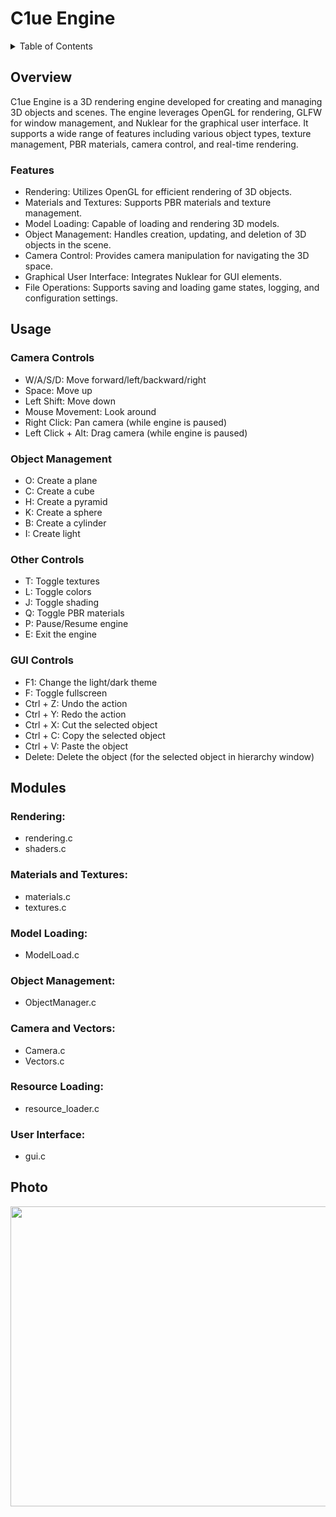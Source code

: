 # C1ue Engine 
<details>
  <summary>Table of Contents</summary>
  <ol>
    <li>
      <a href="#overview">About The Project</a>
      <ul>
        <li><a href="#features">Features</a></li>
      </ul>
    </li>
    <li>
      <a href="#usage">Usage</a>
      <ul>
        <li><a href="#camera_controls">Camera Controls</a></li>
        <li><a href="#object_management">Object Management</a></li>
        <li><a href="#other_controls">Other Controls</a></li>
        <li><a href="#gui_controls">GUI Controls</a></li>
      </ul>
    </li>
    <li>
      <a href="#modules">Modules</a>
      <ul>
        <li><a href="#rendering">Rendering</a></li>
        <li><a href="#materials_and_textures">Materials and Textures</a></li>
        <li><a href="#model_loading">Model Loading</a></li>
        <li><a href="#object_management">Object Management</a></li>
        <li><a href="#camera_and_vectors">Camera and Vectors</a></li>
        <li><a href="#resource_loading">Resource Loading</a></li>
        <li><a href="#user_interface">User Interface</a></li>
      </ul>
      <a href="#photo">Example usage of the Engine</a>
  </ol>
</details>

## Overview
C1ue Engine is a 3D rendering engine developed for creating and managing 3D objects and scenes. The engine leverages OpenGL for rendering, GLFW for window management, and Nuklear for the graphical user interface. It supports a wide range of features including various object types, texture management, PBR materials, camera control, and real-time rendering.

### Features
* Rendering: Utilizes OpenGL for efficient rendering of 3D objects.
* Materials and Textures: Supports PBR materials and texture management.
* Model Loading: Capable of loading and rendering 3D models.
* Object Management: Handles creation, updating, and deletion of 3D objects in the scene.
* Camera Control: Provides camera manipulation for navigating the 3D space.
* Graphical User Interface: Integrates Nuklear for GUI elements.
* File Operations: Supports saving and loading game states, logging, and configuration settings.

## Usage

### Camera Controls
* W/A/S/D: Move forward/left/backward/right
* Space: Move up
* Left Shift: Move down
* Mouse Movement: Look around
* Right Click: Pan camera (while engine is paused)
* Left Click + Alt: Drag camera (while engine is paused)

### Object Management
* O: Create a plane
* C: Create a cube
* H: Create a pyramid
* K: Create a sphere
* B: Create a cylinder
* I: Create light

### Other Controls
* T: Toggle textures
* L: Toggle colors
* J: Toggle shading
* Q: Toggle PBR materials
* P: Pause/Resume engine
* E: Exit the engine

### GUI Controls
* F1: Change the light/dark theme
* F: Toggle fullscreen
* Ctrl + Z: Undo the action
* Ctrl + Y: Redo the action
* Ctrl + X: Cut the selected object
* Ctrl + C: Copy the selected object
* Ctrl + V: Paste the object
* Delete: Delete the object (for the selected object in hierarchy window)

  
## Modules
### Rendering:
* rendering.c
* shaders.c
### Materials and Textures:
* materials.c
* textures.c
### Model Loading:
* ModelLoad.c
### Object Management:
* ObjectManager.c
### Camera and Vectors:
* Camera.c
* Vectors.c
### Resource Loading:
* resource_loader.c
### User Interface:
* gui.c

## Photo

<p align="center">
  <img width="1280" height="480" src="https://github.com/Klus3kk/3D-Engine-in-C/assets/93116510/5d7d7ee0-69e4-47eb-b4dd-53081c3f799c">
</p>

